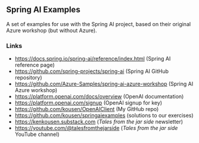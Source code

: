 ## Spring AI Examples

A set of examples for use with the Spring AI project, based on their original Azure workshop (but without Azure).

### Links

* https://docs.spring.io/spring-ai/reference/index.html (Spring AI reference page)
* https://github.com/spring-projects/spring-ai (Spring AI GitHub repository)
* https://github.com/Azure-Samples/spring-ai-azure-workshop (Spring AI Azure workshop)
* https://platform.openai.com/docs/overview (OpenAI documentation)
* https://platform.openai.com/signup (OpenAI signup for key)
* https://github.com/kousen/OpenAIClient (My GitHub repo)
* https://github.com/kousen/springaiexamples (solutions to our exercises)
* https://kenkousen.substack.com (_Tales from the jar side_ newsletter)
* https://youtube.com/@talesfromthejarside (_Tales from the jar side_ YouTube channel)
